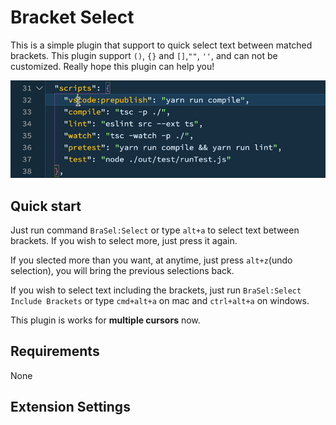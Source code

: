 # Bracket Select
This is a simple plugin that support to quick select text between matched brackets.
This plugin support `()`, `{}` and `[]`,`""`, `''`, and can not be customized.
Really hope this plugin can help you!

![bracket-select-animation](bracket-select.gif)

## Quick start
Just run command `BraSel:Select` or type `alt+a` to select text between brackets. If you wish to select more, just press it again.

If you slected more than you want, at anytime, just press `alt+z`(undo selection), you will bring the previous selections back.
  
If you wish to select text including the brackets, just run `BraSel:Select Include Brackets` or type `cmd+alt+a` on mac and `ctrl+alt+a` on windows.

This plugin is works for **multiple cursors**  now.

## Requirements
None

## Extension Settings

